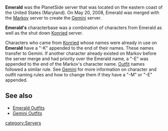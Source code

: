 **Emerald** was the PlanetSide server that was located on the eastern
coast of the United States (Maryland). On May 20, 2008, Emerald was
merged with the [Markov](Markov.md) server to create the
[Gemini](Gemini.md) server.

**Emerald's** characterbase was a combination of characters from Emerald
as well as the shut down [Konried](Konried.md) server.

Characters who came from [Konried](Konried.md) whose names were
already in use on **Emerald** have a "-K" appended to the end of their
names. These names transfer to Gemini. If another character already
existed on Markov before the server merge and had priority over the
Emerald name, a "-E" was appended to the end of the Markov's character
name. [Outfit](Outfit.md) names followed a similar rule. See
[Gemini](Gemini.md) for more information on character and outfit
naming rules and how to change them if they have a "-M" or "-E"
appended.

## See also

- [Emerald Outfits](:Category:Emerald_Outfits)
- [Gemini Outfits](:Category:Gemini_Outfits)

[category:Servers](category:Servers.md)
